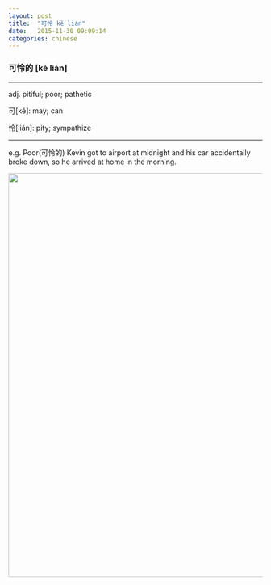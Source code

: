```yaml
---
layout: post
title:  "可怜 kě lián"
date:   2015-11-30 09:09:14
categories: chinese
---
```

### 可怜的 [kě lián]
-----------

adj. pitiful; poor; pathetic

可[kě]:  may; can

怜[lián]: pity; sympathize

-----------

e.g. Poor(可怜的) Kevin got to airport at midnight and his car accidentally broke down, so he arrived at home in the morning.

<img width='800' src="/wombats-learning/images/kelian.jpg"/>
